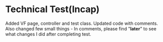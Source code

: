 # Technical Test(Incap)
Added VF page, controller and test class.
Updated code with comments. 
Also changed few small things - In comments, please find "**later**" to see what changes I did after completing test.